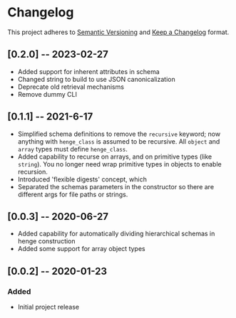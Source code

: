 # Changelog

This project adheres to [Semantic Versioning](https://semver.org/spec/v2.0.0.html) and [Keep a Changelog](https://keepachangelog.com/en/1.0.0/) format. 

## [0.2.0] -- 2023-02-27

- Added support for inherent attributes in schema
- Changed string to build to use JSON canonicalization
- Deprecate old retrieval mechanisms
- Remove dummy CLI

## [0.1.1] -- 2021-6-17

- Simplified schema definitions to remove the `recursive` keyword; now anything with `henge_class` is assumed to be recursive. All `object` and `array` types must define `henge_class`.
- Added capability to recurse on arrays, and on primitive types (like `string`). You no longer need wrap primitive types in objects to enable recursion.
- Introduced 'flexible digests' concept, which 
- Separated the schemas parameters in the constructor so there are different args for file paths or strings.

## [0.0.3] -- 2020-06-27

- Added capability for automatically dividing hierarchical schemas in henge construction
- Added some support for array object types

## [0.0.2] -- 2020-01-23

### Added 

* Initial project release

